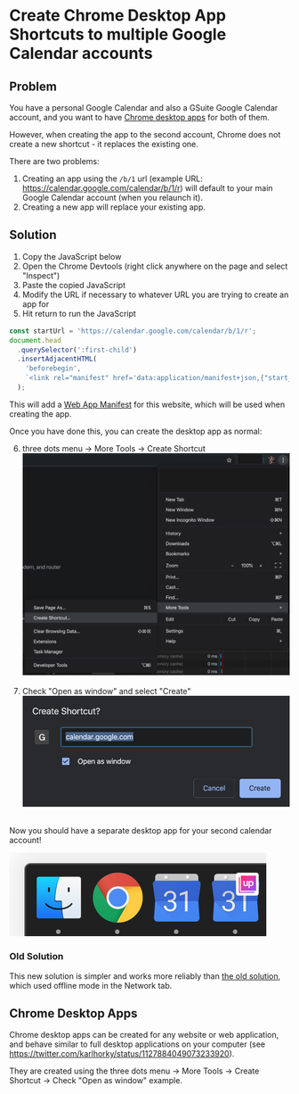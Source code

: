 # Create Chrome Desktop App Shortcuts to multiple Google Calendar accounts

## Problem

You have a personal Google Calendar and also a GSuite Google Calendar account, and you want to have [Chrome desktop apps](#chrome-desktop-apps) for both of them.

However, when creating the app to the second account, Chrome does not create a new shortcut - it replaces the existing one.

There are two problems:

1. Creating an app using the `/b/1` url (example URL: https://calendar.google.com/calendar/b/1/r) will default to your main Google Calendar account (when you relaunch it).
2. Creating a new app will replace your existing app.

## Solution

1. Copy the JavaScript below
2. Open the Chrome Devtools (right click anywhere on the page and select "Inspect")
3. Paste the copied JavaScript
4. Modify the URL if necessary to whatever URL you are trying to create an app for
5. Hit return to run the JavaScript

```js
const startUrl = 'https://calendar.google.com/calendar/b/1/r';
document.head
  .querySelector(':first-child')
  .insertAdjacentHTML(
    'beforebegin',
    `<link rel="manifest" href='data:application/manifest+json,{"start_url":"${startUrl}"}' />`,
  );
```

This will add a [Web App Manifest](https://www.w3.org/TR/appmanifest) for this website, which will be used when creating the app.

Once you have done this, you can create the desktop app as normal:

6. three dots menu -> More Tools -> Create Shortcut
   <img src="gsuite-google-calendar-chrome-desktop-app-shortcut-create-shortcut.png" alt="" /><br /><br />
7. Check "Open as window" and select "Create"
   <img src="gsuite-google-calendar-chrome-desktop-app-shortcut-create-shortcut-window.png" alt="" /><br /><br />

Now you should have a separate desktop app for your second calendar account!

<img src="gsuite-google-calendar-chrome-desktop-app-shortcut-dock.png" alt="" />

### Old Solution

This new solution is simpler and works more reliably than [the old solution](https://github.com/karlhorky/dotfiles/blob/3dc4f34f4ef00159987d4dee0dec4aafd8331895/tricks/gsuite-google-calendar-chrome-desktop-app-shortcut.md), which used offline mode in the Network tab.

## Chrome Desktop Apps

Chrome desktop apps can be created for any website or web application, and behave similar to full desktop applications on your computer (see https://twitter.com/karlhorky/status/1127884049073233920).

They are created using the three dots menu -> More Tools -> Create Shortcut -> Check "Open as window" example.

